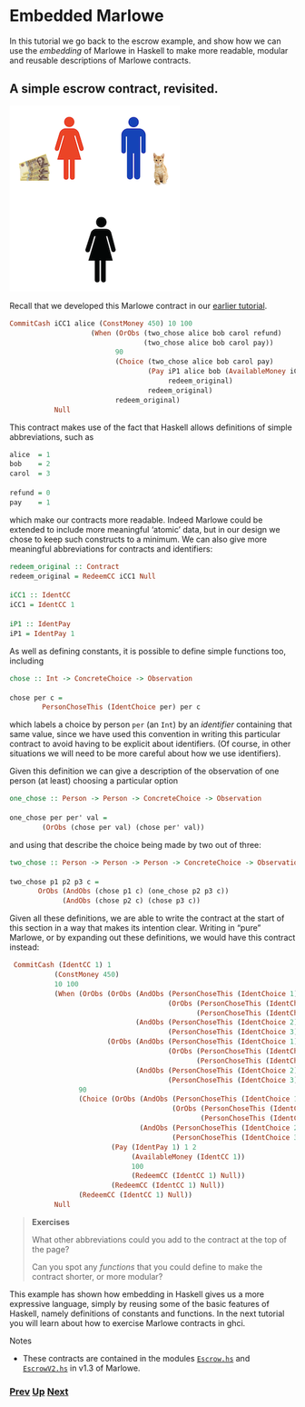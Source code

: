 # Embedded Marlowe

In this tutorial we go back to the escrow example, and show how we can use the _embedding_ of Marlowe in Haskell to make more readable, modular and reusable descriptions of Marlowe contracts.

## A simple escrow contract, revisited.

![Escrow](./pix/escrow.png)

Recall that we developed this Marlowe contract in our [earlier tutorial](./escrow-ex.md).


```haskell
CommitCash iCC1 alice (ConstMoney 450) 10 100  
                    (When (OrObs (two_chose alice bob carol refund)
                                 (two_chose alice bob carol pay))
                          90
                          (Choice (two_chose alice bob carol pay)
                                  (Pay iP1 alice bob (AvailableMoney iCC1) 100
                                       redeem_original)
                                  redeem_original)
                          redeem_original)
           Null                               
```
This contract makes use of the fact that Haskell allows definitions of simple abbreviations, such as
```haskell
alice  = 1
bob    = 2
carol  = 3

refund = 0
pay    = 1
```
which make our contracts more readable. Indeed Marlowe could be extended to include more meaningful ‘atomic’ data, but in our design we chose to keep such constructs to a minimum. We can also give more meaningful abbreviations for contracts and identifiers:
```haskell
redeem_original :: Contract
redeem_original = RedeemCC iCC1 Null

iCC1 :: IdentCC
iCC1 = IdentCC 1

iP1 :: IdentPay
iP1 = IdentPay 1
```
As well as defining constants, it is possible to define simple functions too, including 
```haskell
chose :: Int -> ConcreteChoice -> Observation

chose per c = 
        PersonChoseThis (IdentChoice per) per c
```
which labels a choice by person `per` (an `Int`) by an _identifier_ containing that same value, since we have used this convention in writing this particular contract to avoid having to be explicit about identifiers. (Of course, in other situations we will need to be more careful about how we use identifiers).

Given this definition we can give a description of the observation of one person (at least) choosing a particular option
```haskell
one_chose :: Person -> Person -> ConcreteChoice -> Observation

one_chose per per' val = 
        (OrObs (chose per val) (chose per' val)) 
 ```
 and using that describe the choice being made by two out of three:
 ```haskell                                 
two_chose :: Person -> Person -> Person -> ConcreteChoice -> Observation

two_chose p1 p2 p3 c =
        OrObs (AndObs (chose p1 c) (one_chose p2 p3 c))
              (AndObs (chose p2 c) (chose p3 c))
```
Given all these definitions, we are able to write the contract at the start of this section in a way that makes its intention clear. Writing in “pure” Marlowe, or by expanding out these definitions, we would have this contract instead:
```haskell
 CommitCash (IdentCC 1) 1
           (ConstMoney 450)
           10 100
           (When (OrObs (OrObs (AndObs (PersonChoseThis (IdentChoice 1) 1 0)
                                       (OrObs (PersonChoseThis (IdentChoice 2) 2 0)
                                              (PersonChoseThis (IdentChoice 3) 3 0)))
                               (AndObs (PersonChoseThis (IdentChoice 2) 2 0)
                                       (PersonChoseThis (IdentChoice 3) 3 0)))
                        (OrObs (AndObs (PersonChoseThis (IdentChoice 1) 1 1)
                                       (OrObs (PersonChoseThis (IdentChoice 2) 2 1)
                                              (PersonChoseThis (IdentChoice 3) 3 1)))
                               (AndObs (PersonChoseThis (IdentChoice 2) 2 1)
                                       (PersonChoseThis (IdentChoice 3) 3 1))))
                 90
                 (Choice (OrObs (AndObs (PersonChoseThis (IdentChoice 1) 1 1)
                                        (OrObs (PersonChoseThis (IdentChoice 2) 2 1)
                                               (PersonChoseThis (IdentChoice 3) 3 1)))
                                (AndObs (PersonChoseThis (IdentChoice 2) 2 1)
                                        (PersonChoseThis (IdentChoice 3) 3 1)))
                         (Pay (IdentPay 1) 1 2
                              (AvailableMoney (IdentCC 1))
                              100
                              (RedeemCC (IdentCC 1) Null))
                         (RedeemCC (IdentCC 1) Null))
                 (RedeemCC (IdentCC 1) Null))
           Null
```

> __Exercises__
>  
> What other abbreviations could you add to the contract at the top of the page? 
>
> Can you spot any _functions_ that you could define to make the contract shorter, or more modular?


This example has shown how embedding in Haskell gives us a more expressive language, simply by reusing some of the basic features of Haskell, namely definitions of constants and functions. In the next tutorial you will learn about how to exercise Marlowe contracts in ghci.

Notes
- These contracts are contained in the modules [`Escrow.hs`](https://github.com/input-output-hk/marlowe/blob/v1.3/src/Escrow.hs) and [`EscrowV2.hs`](https://github.com/input-output-hk/marlowe/blob/v1.3/src/EscrowV2.hs) in v1.3 of Marlowe. 



### [Prev](./marlowe-semantics.md) [Up](./Tutorials.md) [Next](./using-marlowe.md)